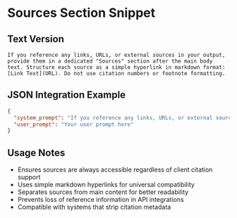 # Sources Section Snippet

## Text Version
```
If you reference any links, URLs, or external sources in your output, provide them in a dedicated "Sources" section after the main body text. Structure each source as a simple hyperlink in markdown format: [Link Text](URL). Do not use citation numbers or footnote formatting.
```

## JSON Integration Example
```json
{
  "system_prompt": "If you reference any links, URLs, or external sources in your output, provide them in a dedicated 'Sources' section after the main body text. Structure each source as a simple hyperlink in markdown format: [Link Text](URL). Do not use citation numbers or footnote formatting. [Additional system instructions continue here...]",
  "user_prompt": "Your user prompt here"
}
```

## Usage Notes
- Ensures sources are always accessible regardless of client citation support
- Uses simple markdown hyperlinks for universal compatibility
- Separates sources from main content for better readability
- Prevents loss of reference information in API integrations
- Compatible with systems that strip citation metadata
